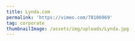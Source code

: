 ```yaml
---
title: Lynda.com
permalink: 'https://vimeo.com/78106969'
tag: corporate
thumbnailImage: /assets/img/uploads/Lynda.jpg
---
```


